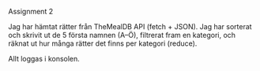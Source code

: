 Assignment 2

Jag har hämtat rätter från TheMealDB API (fetch + JSON).
Jag har sorterat och skrivit ut de 5 första namnen (A–Ö),
filtrerat fram en kategori,
och räknat ut hur många rätter det finns per kategori (reduce).

Allt loggas i konsolen.
